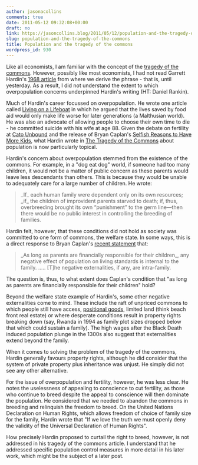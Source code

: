 ```yaml
---
author: jasonacollins
comments: true
date: 2011-05-12 09:32:08+00:00
draft: no
link: https://jasoncollins.blog/2011/05/12/population-and-the-tragedy-of-the-commons/
slug: population-and-the-tragedy-of-the-commons
title: Population and the tragedy of the commons
wordpress_id: 930
---
```


Like all economists, I am familiar with the concept of the [tragedy of the commons](http://en.wikipedia.org/wiki/Tragedy_of_the_commons). However, possibly like most economists, I had not read Garrett Hardin's [1968 article](http://www.garretthardinsociety.org/articles/art_tragedy_of_the_commons.html) from where we derive the phrase - that is, until yesterday. As a result, I did not understand the extent to which overpopulation concerns underpinned Hardin's writing (HT: Daniel Rankin).

Much of Hardin's career focussed on overpopulation. He wrote one article called [Living on a Lifeboat](http://www.garretthardinsociety.org/articles/art_living_on_a_lifeboat.html) in which he argued that the lives saved by food aid would only make life worse for later generations (a Malthusian world). He was also an advocate of allowing people to choose their own time to die - he committed suicide with his wife at age 88. Given the debate on fertility at [Cato Unbound](http://www.cato-unbound.org/) and the release of Bryan Caplan's [Selfish Reasons to Have More Kids](https://jasoncollins.blog/2011/05/caplans-selfish-reasons-to-have-more-kids/), what Hardin wrote in [The Tragedy of the Commons](http://www.garretthardinsociety.org/articles/art_tragedy_of_the_commons.html) about population is now particularly topical.

Hardin's concern about overpopulation stemmed from the existence of the commons. For example, in a "dog eat dog" world, if someone had too many children, it would not be a matter of public concern as these parents would leave less descendants than others. This is because they would be unable to adequately care for a large number of children. He wrote:


<blockquote>_If_ each human family were dependent only on its own resources; _if_ the children of improvident parents starved to death; if, thus, overbreeding brought its own “punishment” to the germ line—then there would be no public interest in controlling the breeding of families.</blockquote>


Hardin felt, however, that these conditions did not hold as society was committed to one form of commons, the welfare state. In some ways, this is a direct response to Bryan Caplan's [recent statement](http://www.cato-unbound.org/2011/05/11/bryan-caplan/want-to-bet-a-reply-to-greg-clark/) that:


<blockquote>_As long as parents are financially responsible for their children_, any negative effect of population on living standards is internal to the family. ..... [T]he negative externalities, if any, are intra-family.</blockquote>


The question is, thus, to what extent does Caplan's condition that "as long as parents are financially responsible for their children" hold?

Beyond the welfare state example of Hardin's, some other negative externalities come to mind. These include the raft of unpriced commons to which people still have access, [positional goods](http://en.wikipedia.org/wiki/Positional_good), limited land (think beach front real estate) or where desperate conditions result in property rights breaking down (say, Rwanda in 1994 as family plot sizes dropped below that which could sustain a family). The high wages after the Black Death induced population plunge in the 1300s also suggest that externalities extend beyond the family.

When it comes to solving the problem of the tragedy of the commons, Hardin generally favours property rights, although he did consider that the system of private property plus inheritance was unjust. He simply did not see any other alternative.

For the issue of overpopulation and fertility, however, he was less clear. He notes the uselessness of appealing to conscience to cut fertility, as those who continue to breed despite the appeal to conscience will then dominate the population. He considered that we needed to abandon the commons in breeding and relinquish the freedom to breed. On the United Nations Declaration on Human Rights, which allows freedom of choice of family size for the family, Hardin wrote that "If we love the truth we must openly deny the validity of the Universal Declaration of Human Rights".

How precisely Hardin proposed to curtail the right to breed, however, is not addressed in his tragedy of the commons article. I understand that he addressed specific population control measures in more detail in his later work, which might be the subject of a later post.

